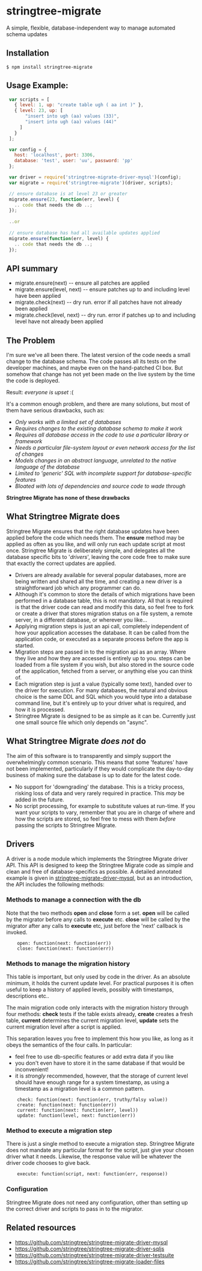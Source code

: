 # stringtree-migrate

A simple, flexible, database-independent way to manage automated schema updates

## Installation

    $ npm install stringtree-migrate

## Usage Example:
```js
 var scripts = [
   { level: 1, up: "create table ugh ( aa int )" },
   { level: 23, up: [
       "insert into ugh (aa) values (33)",
       "insert into ugh (aa) values (44)"
     ]
   }
 ];

 var config = {
   host: 'localhost', port: 3306,
   database: 'test', user: 'uu', password: 'pp'
 };

 var driver = require('stringtree-migrate-driver-mysql')(config);
 var migrate = require('stringtree-migrate')(driver, scripts);

 // ensure database is at level 23 or greater
 migrate.ensure(23, function(err, level) {
   .. code that needs the db ..;
 });
 
 ..or
  
 // ensure database has had all available updates applied
 migrate.ensure(function(err, level) {
   .. code that needs the db ..;
 });
```

## API summary
* migrate.ensure(next) -- ensure all patches are applied
* migrate.ensure(level, next) -- ensure patches up to and including level have been applied
* migrate.check(next) -- dry run. error if all patches have not already been applied
* migrate.check(level, next) -- dry run. error if patches up to and including level have not already been applied


## The Problem

I'm sure we've all been there. The latest version of the code needs a small change to the database schema.
The code passes all its tests on the developer machines, and maybe even on the hand-patched CI box.
But somehow that change has not yet been made on the live system by the time the code is deployed.

Result: _everyone is upset_ :(

It's a common enough problem, and there are many solutions, but most of them have serious drawbacks, such as:

* _Only works with a limited set of databases_
* _Requires changes to the existing database schema to make it work_
* _Requires all database access in the code to use a particular library or framework_
* _Needs a particular file-system layout or even network access for the list of changes_
* _Models changes in an abstract language, unrelated to the native language of the database_
* _Limited to 'generic' SQL with incomplete support for database-specific features_
* _Bloated with lots of dependencies and source code to wade through_

**Stringtree Migrate has none of these drawbacks**

## What Stringtree Migrate does

Stringtree Migrate ensures that the right database updates have been applied before the code which needs them. The **ensure** method may be applied as often as you like, and will only run each update script at most once. Stringtree Migrate is deliberately simple, and delegates all the database specific bits to '_drivers_', leaving the core code free to make sure that exactly the correct updates are applied. 

* Drivers are already available for several popular databases, more are being written and shared all the time, and creating a new driver is a straightforward job which any programmer can do.
* Although it's common to store the details of which migrations have been performed in a database table, this is not mandatory. All that is required is that the driver code can read and modify this data, so feel free to fork or create a driver that stores migration status on a file system, a remote server, in a different database, or wherever you like...
* Applying migration steps is just an api call, completely independent of how your application accesses the database. It can be called from the application code, or executed as a separate process before the app is started.
* Migration steps are passed in to the migration api as an array. Where they live and how they are accessed is entirely up to you. steps can be loaded from a file system if you wish, but also stored in the source code of the application, fetched from a server, or anything else you can think of.
* Each migration step is just a value (typically some text), handed over to the driver for execution. For many databases, the natural and obvious choice is the same DDL and SQL which you would type into a database command line, but it's entirely up to your driver what is required, and how it is processed.
* Stringtree Migrate is designed to be as simple as it can be. Currently just one small source file which only depends on "async".

## What Stringtree Migrate _does not_ do

The aim of this software is to transparently and simply support the overwhelmingly common scenario. This means that some 'features' have not been implemented, particularly if they would complicate the day-to-day business of making sure the database is up to date for the latest code.  

* No support for 'downgrading' the database. This is a tricky process, risking loss of data and very rarely required in practice. This _may_ be added in the future.
* No script processing, for example to substitute values at run-time. If you want your scripts to vary, remember that you are in charge of where and how the scripts are stored, so feel free to mess with them _before_ passing the scripts to Stringtree Migrate.

## Drivers

A driver is a node module which implements the Stringtree Migrate driver API. This API is designed to keep the Stringtree Migrate code as simple and clean and free of database-specifics as possible. A detailed annotated example is given in [stringtree-migrate-driver-mysql](https://github.com/stringtree/stringtree-migrate-driver-mysql), but as an introduction, the API includes the following methods:

### Methods to manage a connection with the db
  Note that the two methods **open** and **close** form a set.
  **open** will be called by the migrator before any calls to **execute** etc.
  **close** will be called by the migrator after any calls to **execute** etc, just before the 'next' callback is invoked.
```
	open: function(next: function(err))
	close: function(next: function(err))
```

### Methods to manage the migration history
  This table is important, but only used by code in the driver. As an absolute minimum, it holds the current update level. For practical purposes it is often useful to keep a history of applied levels, possibly with timestamps, descriptions etc.. 

  The main migration code only interacts with the migration history through four methods: **check** tests if the table exists already, **create** creates a fresh table, **current** determines the current migration level, **update** sets the current migration level after a script is applied.

   This separation leaves you free to implement this how you like, as long as it obeys the semantics of the four calls. In particular:
   * feel free to use db-specific features or add extra data if you like
   * you don't even have to store it in the same database if that would be inconvenient!
   * it is _strongly_ recommended, however, that the storage of current level should have enough range for a system timestamp, as using a timestamp as a migration level is a common pattern.
```
	check: function(next: function(err, truthy/falsy value))
	create: function(next: function(err))
	current: function(next: function(err, level))
	update: function(level, next: function(err))
```

### Method to execute a migration step

  There is just a single method to execute a migration step. Stringtree Migrate does not mandate any particular format for the script, just give your chosen driver what it needs. Likewise, the response value will be whatever the driver code chooses to give back.
```
	execute: function(script, next: function(err, response))
```
### Configuration

Stringtree Migrate does not need any configuration, other than setting up the correct driver and scripts to pass in to the migrator.

## Related resources

* https://github.com/stringtree/stringtree-migrate-driver-mysql
* https://github.com/stringtree/stringtree-migrate-driver-sqljs
* https://github.com/stringtree/stringtree-migrate-driver-testsuite
* https://github.com/stringtree/stringtree-migrate-loader-files

